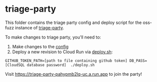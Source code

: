 # triage-party

This folder contains the triage party config and deploy script for the oss-fuzz instance of [triage-party](https://github.com/google/triage-party).

To make changes to triage party, you'll need to:
1. Make changes to the [config](oss-fuzz.yaml)
1. Deploy a new revision to Cloud Run via [deploy.sh](deploy.sh):

```
GITHUB_TOKEN_PATH=[path to file containing github token] DB_PASS=[CloudSQL database password]  ./deploy.sh 
```

Visit https://triage-party-pahypmb2lq-uc.a.run.app to join the party!
